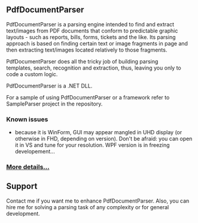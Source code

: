 ## PdfDocumentParser

PdfDocumentParser is a parsing engine intended to find and extract text/images from PDF documents that conform to predictable graphic layouts - such as  reports, bills, forms, tickets and the like. Its parsing approach is based on finding certain text or image fragments in page and then extracting text/images located relatively to those fragments.

PdfDocumentParser does all the tricky job of building parsing templates, search, recognition and extraction, thus, leaving you only to code a custom logic.

PdfDocumentParser is a .NET DLL.

For a sample of using PdfDocumentParser or a framework refer to SampleParser project in the repository.

### Known issues
- because it is WinForm, GUI may appear mangled in UHD display (or otherwise in FHD, depending on version). Don't be afraid: you can open it in VS and tune for your resolution. WPF version is in freezing developement...

### [More details...](https://sergeystoyan.github.io/PdfDocumentParser/#1)

## Support
Contact me if you want me to enhance PdfDocumentParser. Also, you can hire me for solving a parsing task of any complexity or for general development.
